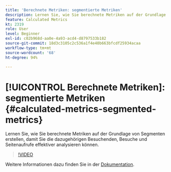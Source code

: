 ```yaml
---
title: 'Berechnete Metriken: segmentierte Metriken'
description: Lernen Sie, wie Sie berechnete Metriken auf der Grundlage von Segmenten erstellen, damit Sie die dazugehörigen Besuchenden, Besuche und Seitenaufrufe effektiver analysieren können.
feature: Calculated Metrics
kt: 2319
role: User
level: Beginner
exl-id: c02b968d-aa0e-4a93-acd4-d8797533b182
source-git-commit: 18d3c3105c2c536a1f4e40b663bfcdf25934acaa
workflow-type: tm+mt
source-wordcount: '68'
ht-degree: 94%

---
```


# [!UICONTROL Berechnete Metriken]: segmentierte Metriken {#calculated-metrics-segmented-metrics}

Lernen Sie, wie Sie berechnete Metriken auf der Grundlage von Segmenten erstellen, damit Sie die dazugehörigen Besuchenden, Besuche und Seitenaufrufe effektiver analysieren können.

>[!VIDEO](https://video.tv.adobe.com/v/25409/?quality=12&learn=on)

Weitere Informationen dazu finden Sie in der [Dokumentation](https://experienceleague.adobe.com/docs/analytics/components/calculated-metrics/calcmetric-workflow/metrics-with-segments.html?lang=de).
